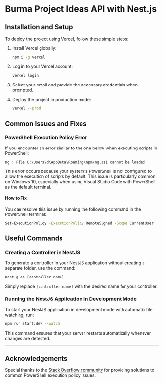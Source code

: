 # Burma Project Ideas API with Nest.js

## Installation and Setup

To deploy the project using Vercel, follow these simple steps:

1. Install Vercel globally:
   ```bash
   npm i -g vercel
   ```

2. Log in to your Vercel account:
   ```bash
   vercel login
   ```

3. Select your email and provide the necessary credentials when prompted.

4. Deploy the project in production mode:
   ```bash
   vercel --prod
   ```

## Common Issues and Fixes

### PowerShell Execution Policy Error

If you encounter an error similar to the one below when executing scripts in PowerShell:

```
ng : File C:\Users\d\AppData\Roaming\npm\ng.ps1 cannot be loaded
```

This error occurs because your system's PowerShell is not configured to allow the execution of scripts by default. This issue is particularly common on Windows 10, especially when using Visual Studio Code with PowerShell as the default terminal.

#### How to Fix

You can resolve this issue by running the following command in the PowerShell terminal:

```bash
Set-ExecutionPolicy -ExecutionPolicy RemoteSigned -Scope CurrentUser
```

## Useful Commands

### Creating a Controller in NestJS

To generate a controller in your NestJS application without creating a separate folder, use the command:

```bash
nest g co [controller name]
```

Simply replace `[controller name]` with the desired name for your controller.

### Running the NestJS Application in Development Mode

To start your NestJS application in development mode with automatic file watching, run:

```bash
npm run start:dev --watch
```

This command ensures that your server restarts automatically whenever changes are detected.

------

## Acknowledgements

Special thanks to the [Stack Overflow community](https://stackoverflow.com/questions/72863930/why-am-i-suddenly-getting-ng-file-c-users-d-appdata-roaming-npm-ng-ps1-canno) for providing solutions to common PowerShell execution policy issues.
